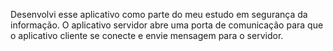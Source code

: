 Desenvolvi esse aplicativo como parte do meu estudo em segurança da informação.
O aplicativo servidor abre uma porta de comunicação para que o aplicativo cliente se conecte e envie mensagem para o servidor.